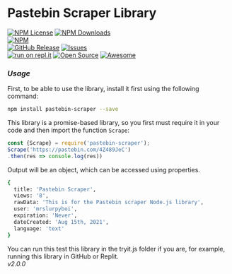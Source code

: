 # Pastebin Scraper Library #

[![NPM License](https://img.shields.io/npm/l/all-contributors.svg?style=flat)](https://github.com/exoticchild-alt/pastebin-scraper/blob/master/LICENSE)
[![NPM Downloads](https://img.shields.io/npm/dt/pastebin-scraper.svg?style=flat)]()   
[![NPM](https://nodei.co/npm/pastebin-scraper.png?downloads=true)](https://www.npmjs.com/pastebin-scraper)
<br>
[![GitHub Release](https://img.shields.io/github/release/exoticchild-alt/pastebin-scraper.svg?style=flat)]()
[![Issues](https://img.shields.io/github/issues-raw/exoticchild-alt/pastebin-scraper.svg?maxAge=25000)](https://github.com/exoticchild-alt/pastebin-scraper/issues)  
[![run on repl.it](https://repl.it/badge/github/exoticchild-alt/pastebin-scraper)](https://repl.it/github/exoticchild-alt/pastebin-scraper)
[![Open Source](https://badges.frapsoft.com/os/v1/open-source.svg?v=103)](https://opensource.org/)
[![Awesome](https://cdn.rawgit.com/sindresorhus/awesome/d7305f38d29fed78fa85652e3a63e154dd8e8829/media/badge.svg)](https://github.com/sindresorhus/awesome)

### *Usage* ###
First, to be able to use the library, install it first using the following command:
```bash
npm install pastebin-scraper --save
```

This library is a promise-based library, so you first must require it in your code and then import the function `Scrape`:
```javascript
const {Scrape} = require('pastebin-scraper');
Scrape('https://pastebin.com/4Z489JeC')
.then(res => console.log(res))
```

Output will be an object, which can be accessed using properties.
```bash
{
  title: 'Pastebin Scraper',
  views: '8',
  rawData: 'This is for the Pastebin scraper Node.js library',
  user: 'mrslurpyboi',
  expiration: 'Never',
  dateCreated: 'Aug 15th, 2021',
  language: 'text'
}
```

You can run this test this library in the tryit.js folder if you are, for example, running this library in GitHub or Replit.
<br>
*v2.0.0*
